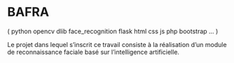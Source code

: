 # BAFRA
( python opencv dlib face_recognition flask html css js php bootstrap ... )

Le projet dans lequel s’inscrit ce travail consiste à la réalisation d’un module de reconnaissance faciale basé sur l’intelligence artificielle. 
